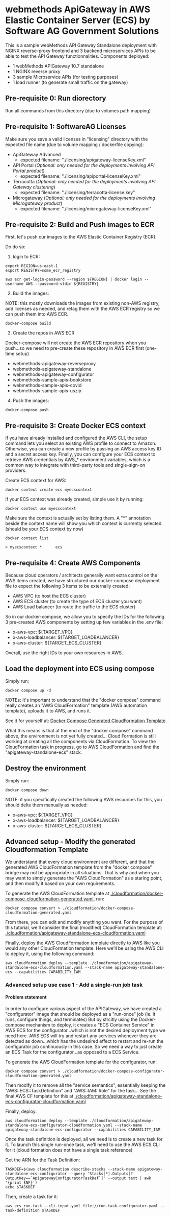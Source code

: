 # webmethods ApiGateway in AWS Elastic Container Server (ECS) by Software AG Government Solutions 

This is a sample webMethods API Gateway Standalone deployment with NGINX reverse-proxy frontend and 3 backend microservices APIs to be able to test the API Gateway functionnalities.
Components deployed:
 - 1 webMethods APIGateway 10.7 standalone
 - 1 NGINX reverse proxy
 - 3 sample Microservice APIs (for testing purposes)
 - 1 load runner (to generate small traffic on the gateway)

## Pre-requisite 0: Run diorectory

Run all commands from this directory (due to volumes path mapping)

## Pre-requisite 1: SoftwareAG Licenses

Make sure you save a valid licenses in "licensing" directory with the expected file name (due to volume mapping / dockerfile copying):

 - ApiGateway Advanced
   - expected filename: "./licensing/apigateway-licenseKey.xml"
 - API Portal (*Optional: only needed for the deployments involving API Portal product*)
   - expected filename: "./licensing/apiportal-licenseKey.xml"
 - Terracotta (*Optional: only needed for the deployments involving API Gateway clustering*)
   - expected filename: "./licensing/terracotta-license.key"
 - Microgateway (*Optional: only needed for the deployments involving Microgateway product*)
   - expected filename: "./licensing/microgateway-licenseKey.xml"

## Pre-requisite 2: Build and Push images to ECR

First, let's push our images to the AWS Elastic Container Registry (ECR).

Do do so:

1) login to ECR:

```
export REGION=us-east-1
export REGISTRY=some_ecr_registry
```

```
aws ecr get-login-password --region ${REGION} | docker login --username AWS --password-stdin ${REGISTRY}
```

2) Build the images:

NOTE: this mostly downloads the images from existing non-AWS registry, add licenses as needed, and retag them with the AWS ECR registry so we can push them into AWS ECR.

```
docker-compose build
```

3) Create the repos in AWS ECR

Docker-compose will not create the AWS ECR repository when you push...so we need to pre-create these repository in AWS ECR first (one-time setup) 
- webmethods-apigateway-reverseproxy
- webmethods-apigateway-standalone
- webmethods-apigateway-configurator
- webmethods-sample-apis-bookstore
- webmethods-sample-apis-covid
- webmethods-sample-apis-uszip

4) Push the images:

```
docker-compose push
```

## Pre-requisite 3: Create Docker ECS context

If you have already installed and configured the AWS CLI, the setup command lets you select an existing AWS profile to connect to Amazon. Otherwise, you can create a new profile by passing an AWS access key ID and a secret access key. Finally, you can configure your ECS context to retrieve AWS credentials by AWS_* environment variables, which is a common way to integrate with third-party tools and single-sign-on providers.

Create ECS context for AWS:

```
docker context create ecs myecscontext
```

If your ECS context was already created, simple use it by running:

```
docker context use myecscontext
```

Make sure the context is actually set by listing them. A "*" annotation beside the context name will show you which context is currently selected (should be your ECS context by now)

```
docker context list

> myecscontext *      ecs
```
## Pre-requisite 4: Create AWS Components

Because cloud operators / architects generally want extra control on the AWS items created, we have structured our docker-compose deployment file to expect the following 3 items to be externally created:
 - AWS VPC (to host the ECS cluster) 
 - AWS ECS cluster (to create the type of ECS cluster you want)
 - AWS Load balancer (to route the traffic to the ECS cluster) 

So in our docker-compose, we allow you to specify the IDs for the following 3 pre-created AWS components by setting up few variables in the .env file:
 - x-aws-vpc: ${TARGET_VPC}
 - x-aws-loadbalancer: ${TARGET_LOADBALANCER}
 - x-aws-cluster: ${TARGET_ECS_CLUSTER}

Overall, use the right IDs to your own resources in AWS.

## Load the deployment into ECS using compose

Simply run:

```
docker compose up -d
```

NOTEs: 
It's important to understand that the "docker compose" command really creates an "AWS CloudFormation" template (AWS automation template), uploads it to AWS, and runs it.

See it for yourself at: [Docker Compose Generated CloudFormation Template](./cloudformation/docker-compose-cloudformation-generated.yaml)

What this means is that at the end of the "docker compose" command above, the environment is not yet fully created... Cloud Formation is still working at creating all the components via CloudFormation.
To view the CloudFormation task in progress, go to AWS CloudFormation and find the "apigateway-standalone-ecs" stack.

## Destroy the environment

Simply run:

```
docker compose down
```

NOTE: if you specifically created the following AWS resources for this, you should delte them manually as needed:
 - x-aws-vpc: ${TARGET_VPC}
 - x-aws-loadbalancer: ${TARGET_LOADBALANCER}
 - x-aws-cluster: ${TARGET_ECS_CLUSTER}

## Advanced setup - Modify the generated Cloudformation Template

We understand that every cloud environment are different, and that the generated AWS CloudFormation template from the "docker compose" bridge may not be appropriate in all situations. That is why and when you may want to simply generate the "AWS CloudFormation" as a staring point, and then modify it based on your own requirements.

To generate the AWS CloudFormation template at [./cloudformation/docker-compose-cloudformation-generated.yaml](./cloudformation/docker-compose-cloudformation-generated.yaml), run:

```
docker compose convert > ./cloudformation/docker-compose-cloudformation-generated.yaml
```

From there, you can edit and modify anything you want. For the purpose of this tutorial, we'll consider the final (modified) CloudFormation template at: 
[./cloudformation/apigateway-standalone-ecs-cloudformation.yaml](./cloudformation/apigateway-standalone-ecs-cloudformation.yaml)

Finally, deploy the AWS CloudFormation template directly to AWS like you would any other CloudFormation template.
Here we'll be using the AWS CLI to deploy it, using the following command:

```
aws cloudformation deploy --template ./cloudformation/apigateway-standalone-ecs-cloudformation.yaml --stack-name apigateway-standalone-ecs --capabilities CAPABILITY_IAM
```

### Advanced setup use case 1 - Add a single-run job task

#### Problem statement

In order to configure various aspect of the APIGateway, we have created a "configurator" image that should be deployed as a "run-once" job (ie. it runs, configure things, and terminates)
But by strcitly using the Docker-compose mechanism to deploy, it creates a "ECS Container Service" in AWS ECS for the configurator...which is not the desired deployment type we need here.
AWS ECS will try and restart any services whenever they are detected as down...which has the undesired effect to restart and re-run the configurator job continuously in this case.
So we need a way to just create an ECS Task for the configurator...as opposed to a ECS Service.



To generate the AWS CloudFormation template for the configurator, run:

```
docker compose convert > ./cloudformation/docker-compose-configurator-cloudformation-generated.yaml
```

Then modify it to remove all the "service semantics", essentially keeping the "AWS::ECS::TaskDefinition" and "AWS::IAM::Role" for the task...
See the final AWS CF template for this at [./cloudformation/apigateway-standalone-ecs-configurator-cloudformation.yaml](./cloudformation/apigateway-standalone-ecs-configurator-cloudformation.yaml)

Finally, deploy:

```
aws cloudformation deploy --template ./cloudformation/apigateway-standalone-ecs-configurator-cloudformation.yaml --stack-name apigateway-standalone-ecs-configurator --capabilities CAPABILITY_IAM
```

Once the task definition is deployed, all we need is to create a new task for it. To launch this single run-once task, we'll need to use the AWS ECS CLI for it (cloud formation does not have a single task reference)

Get the ARN for the Task Definition:

```
TASKDEF=$(aws cloudformation describe-stacks --stack-name apigateway-standalone-ecs-configurator --query 'Stacks[*].Outputs[?OutputKey==`ApigatewayConfiguratorTaskDef`]' --output text | awk '{print $NF}')
echo $TASKDEF
```

Then, create a task for it:

```
aws ecs run-task --cli-input-yaml file://run-task-configurator.yaml --task-definition $TASKDEF
```